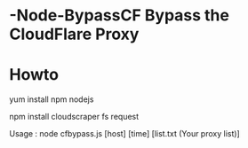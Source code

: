 # -Node-BypassCF Bypass the CloudFlare Proxy
# Howto

yum install npm nodejs

npm install cloudscraper fs request


Usage : node cfbypass.js [host] [time] [list.txt (Your proxy list)]
